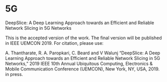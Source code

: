 # 5G
DeepSlice: A Deep Learning Approach towards an Efficient and Reliable Network Slicing in 5G Networks

This is the accepted version of the work. The final version will be published in IEEE UEMCON 2019.
For citation, please use:

A. Thantharate, R. A. Paropkari, C. Beard and V Walunj “DeepSlice: A Deep Learning Approach towards an Efficient and Reliable Network Slicing in 5G Networks,” 2019 IEEE 10th Annual Ubiquitous Computing, Electronics & Mobile Communication Conference (UEMCON), New York, NY, USA, 2019. in press.
